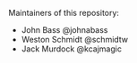 Maintainers of this repository:

* John Bass @johnabass
* Weston Schmidt @schmidtw
* Jack Murdock @kcajmagic
